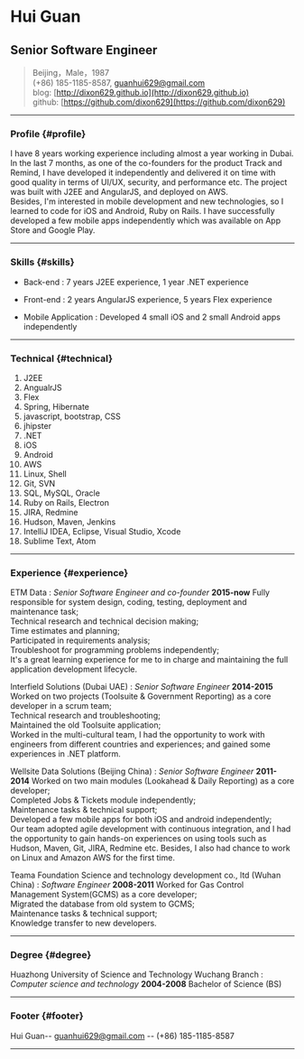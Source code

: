 # Hui Guan
## Senior Software Engineer

> Beijing，Male，1987   
> (+86) 185-1185-8587, [guanhui629@gmail.com](guanhui629@gmail.com)    
> blog: [http://dixon629.github.io](http://dixon629.github.io)   
> github: [https://github.com/dixon629](https://github.com/dixon629)

------

### Profile {#profile}
I have 8 years working experience including almost a year working in Dubai.      
In the last 7 months, as one of the co-founders for the product Track and Remind, I have developed it independently and delivered it on time with good quality in terms of UI/UX, security, and performance etc. The project was built with J2EE and AngularJS, and deployed on AWS.        
Besides, I'm interested in mobile development and new technologies, so I learned to code for iOS and Android, Ruby on Rails. I have successfully developed a few mobile apps independently which was available on App Store and Google Play.  

------

### Skills {#skills}

* Back-end
  : 7 years J2EE experience, 1 year .NET experience

* Front-end
  : 2 years AngularJS experience, 5 years Flex experience

* Mobile Application
  : Developed 4 small iOS and 2 small Android apps independently

-------

### Technical {#technical}

1. J2EE
1. AngualrJS
1. Flex
1. Spring, Hibernate
1. javascript, bootstrap, CSS
1. jhipster
1. .NET
1. iOS
1. Android
1. AWS
1. Linux, Shell
1. Git, SVN
1. SQL, MySQL, Oracle
1. Ruby on Rails, Electron
1. JIRA, Redmine
1. Hudson, Maven, Jenkins
1. IntelliJ IDEA, Eclipse, Visual Studio, Xcode
1. Sublime Text, Atom

------

### Experience {#experience}

ETM Data
: *Senior Software Engineer and co-founder*
  __2015-now__
  Fully responsible for system design, coding, testing, deployment and maintenance task;  
  Technical research and technical decision making;   
  Time estimates and planning;   
  Participated in requirements analysis;     
  Troubleshoot for programming problems independently;    
  It's a great learning experience for me to in charge and maintaining the full application development lifecycle.

Interfield Solutions (Dubai UAE)
: *Senior Software Engineer*
  __2014-2015__
  Worked on two projects (Toolsuite & Government Reporting) as a core developer in a scrum team;    
  Technical research and troubleshooting;   
  Maintained the old Toolsuite application;   
  Worked in the multi-cultural team, I had the opportunity to work with engineers from different countries and experiences; and gained some experiences in .NET platform.

Wellsite Data Solutions (Beijing China)
: *Senior Software Engineer*
  __2011-2014__
  Worked on two main modules (Lookahead & Daily Reporting) as a core developer;   
  Completed Jobs & Tickets module independently;  
  Maintenance tasks & technical support;  
  Developed a few mobile apps for both iOS and android independently;  
  Our team adopted agile development with continuous integration, and I had the opportunity to gain hands-on experiences on using tools such as Hudson, Maven, Git, JIRA, Redmine etc. Besides, I also had chance to work on Linux and Amazon AWS for the first time.

Teama Foundation Science and technology development co., ltd (Wuhan China)
: *Software Engineer*
  __2008-2011__
  Worked for Gas Control Management System(GCMS) as a core developer;  
  Migrated the database from old system to GCMS;   
  Maintenance tasks & technical support;   
  Knowledge transfer to new developers.

------

### Degree {#degree}

Huazhong University of Science and Technology Wuchang Branch
: *Computer science and technology*
  __2004-2008__
  Bachelor of Science (BS)


------

### Footer {#footer}

Hui Guan-- [guanhui629@gmail.com](guanhui629@gmail.com) -- (+86) 185-1185-8587

------
